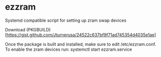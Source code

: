 # ezzram
Systemd compatible script for setting up zram swap devices 

Download (PKGBUILD)[https://gist.github.com/Jturnerusa/24522c637bf9f71ad745354d4035e1ae]

Once the package is built and installed, make sure to edit /etc/ezzram.conf. To enable the zram devices run:
    systemctl start ezzram.service
    
